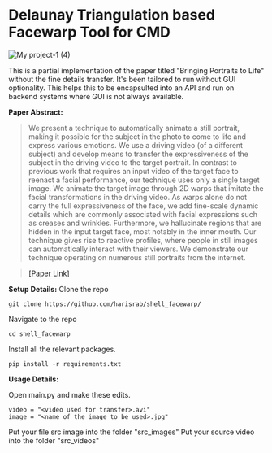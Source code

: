 # Delaunay Triangulation based Facewarp Tool for CMD

![My project-1 (4)](https://user-images.githubusercontent.com/62747193/188302698-94e2cb40-7a90-49d9-a05f-a3aff39c5ba3.png)

This is a partial implementation of the paper titled "Bringing Portraits to Life" without the fine details transfer. It's been tailored to run without GUI optionality. This helps this to be encapsulted into an API and run on backend systems where GUI is not always available. 

**Paper Abstract:**
> We present a technique to automatically animate a still portrait, making it possible for the subject in the photo to come to life and express various emotions. We use a driving video (of a different subject) and develop means to transfer the expressiveness of the subject in the driving video to the target portrait. In contrast to previous work that requires an input video of the target face to reenact a facial performance, our technique uses only a single target image. We animate the target image through 2D warps that imitate the facial transformations in the driving video. As warps alone do not carry the full expressiveness of the face, we add fine-scale dynamic details which are commonly associated with facial expressions such as creases and wrinkles. Furthermore, we hallucinate regions that are hidden in the input target face, most notably in the inner mouth. Our technique gives rise to reactive profiles, where people in still images can automatically interact with their viewers. We demonstrate our technique operating on numerous still portraits from the internet. 

> [[Paper Link]](https://dl.acm.org/doi/10.1145/3130800.3130818)

**Setup Details:**
Clone the repo
```shell
git clone https://github.com/harisrab/shell_facewarp/
```

Navigate to the repo
```shell
cd shell_facewarp
```

Install all the relevant packages.
```shell
pip install -r requirements.txt
```

**Usage Details:**

Open main.py and make these edits.

```shell
video = "<video used for transfer>.avi"
image = "<name of the image to be used>.jpg"
```

Put your file src image into the folder "src_images"
Put your source video into the folder "src_videos"

